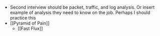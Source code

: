 - Second interview should be packet, traffic, and log analysis. Or insert example of analysis they need to know on the job. Perhaps I should practice this
- [[Pyramid of Pain]]
	- [[Fast Flux]]
